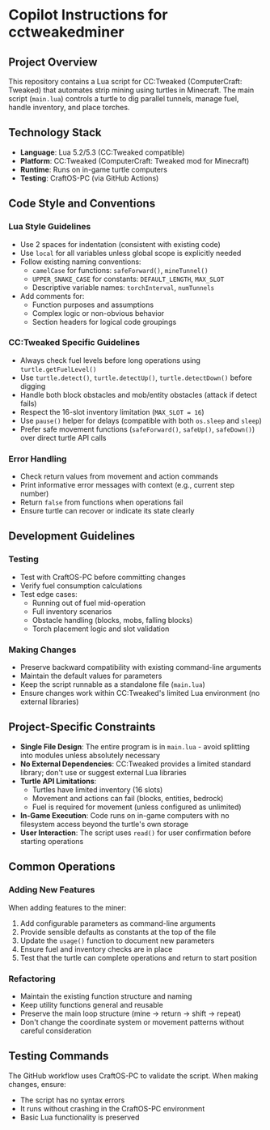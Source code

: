 # Copilot Instructions for cctweakedminer

## Project Overview

This repository contains a Lua script for CC:Tweaked (ComputerCraft: Tweaked) that automates strip mining using turtles in Minecraft. The main script (`main.lua`) controls a turtle to dig parallel tunnels, manage fuel, handle inventory, and place torches.

## Technology Stack

- **Language**: Lua 5.2/5.3 (CC:Tweaked compatible)
- **Platform**: CC:Tweaked (ComputerCraft: Tweaked mod for Minecraft)
- **Runtime**: Runs on in-game turtle computers
- **Testing**: CraftOS-PC (via GitHub Actions)

## Code Style and Conventions

### Lua Style Guidelines

- Use 2 spaces for indentation (consistent with existing code)
- Use `local` for all variables unless global scope is explicitly needed
- Follow existing naming conventions:
  - `camelCase` for functions: `safeForward()`, `mineTunnel()`
  - `UPPER_SNAKE_CASE` for constants: `DEFAULT_LENGTH`, `MAX_SLOT`
  - Descriptive variable names: `torchInterval`, `numTunnels`
- Add comments for:
  - Function purposes and assumptions
  - Complex logic or non-obvious behavior
  - Section headers for logical code groupings

### CC:Tweaked Specific Guidelines

- Always check fuel levels before long operations using `turtle.getFuelLevel()`
- Use `turtle.detect()`, `turtle.detectUp()`, `turtle.detectDown()` before digging
- Handle both block obstacles and mob/entity obstacles (attack if detect fails)
- Respect the 16-slot inventory limitation (`MAX_SLOT = 16`)
- Use `pause()` helper for delays (compatible with both `os.sleep` and `sleep`)
- Prefer safe movement functions (`safeForward()`, `safeUp()`, `safeDown()`) over direct turtle API calls

### Error Handling

- Check return values from movement and action commands
- Print informative error messages with context (e.g., current step number)
- Return `false` from functions when operations fail
- Ensure turtle can recover or indicate its state clearly

## Development Guidelines

### Testing

- Test with CraftOS-PC before committing changes
- Verify fuel consumption calculations
- Test edge cases:
  - Running out of fuel mid-operation
  - Full inventory scenarios
  - Obstacle handling (blocks, mobs, falling blocks)
  - Torch placement logic and slot validation

### Making Changes

- Preserve backward compatibility with existing command-line arguments
- Maintain the default values for parameters
- Keep the script runnable as a standalone file (`main.lua`)
- Ensure changes work within CC:Tweaked's limited Lua environment (no external libraries)

## Project-Specific Constraints

- **Single File Design**: The entire program is in `main.lua` - avoid splitting into modules unless absolutely necessary
- **No External Dependencies**: CC:Tweaked provides a limited standard library; don't use or suggest external Lua libraries
- **Turtle API Limitations**: 
  - Turtles have limited inventory (16 slots)
  - Movement and actions can fail (blocks, entities, bedrock)
  - Fuel is required for movement (unless configured as unlimited)
- **In-Game Execution**: Code runs on in-game computers with no filesystem access beyond the turtle's own storage
- **User Interaction**: The script uses `read()` for user confirmation before starting operations

## Common Operations

### Adding New Features

When adding features to the miner:
1. Add configurable parameters as command-line arguments
2. Provide sensible defaults as constants at the top of the file
3. Update the `usage()` function to document new parameters
4. Ensure fuel and inventory checks are in place
5. Test that the turtle can complete operations and return to start position

### Refactoring

- Maintain the existing function structure and naming
- Keep utility functions general and reusable
- Preserve the main loop structure (mine → return → shift → repeat)
- Don't change the coordinate system or movement patterns without careful consideration

## Testing Commands

The GitHub workflow uses CraftOS-PC to validate the script. When making changes, ensure:
- The script has no syntax errors
- It runs without crashing in the CraftOS-PC environment
- Basic Lua functionality is preserved
